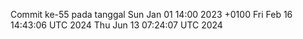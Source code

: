 Commit ke-55 pada tanggal Sun Jan 01 14:00 2023 +0100
Fri Feb 16 14:43:06 UTC 2024
Thu Jun 13 07:24:07 UTC 2024
